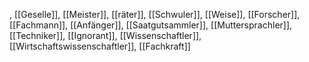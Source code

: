 , [[Geselle]], [[Meister]], [[räter]], [[Schwuler]], [[Weise]], [[Forscher]], [[Fachmann]], [[Anfänger]], [[Saatgutsammler]], [[Muttersprachler]], [[Techniker]], [[Ignorant]], [[Wissenschaftler]], [[Wirtschaftswissenschaftler]], [[Fachkraft]]